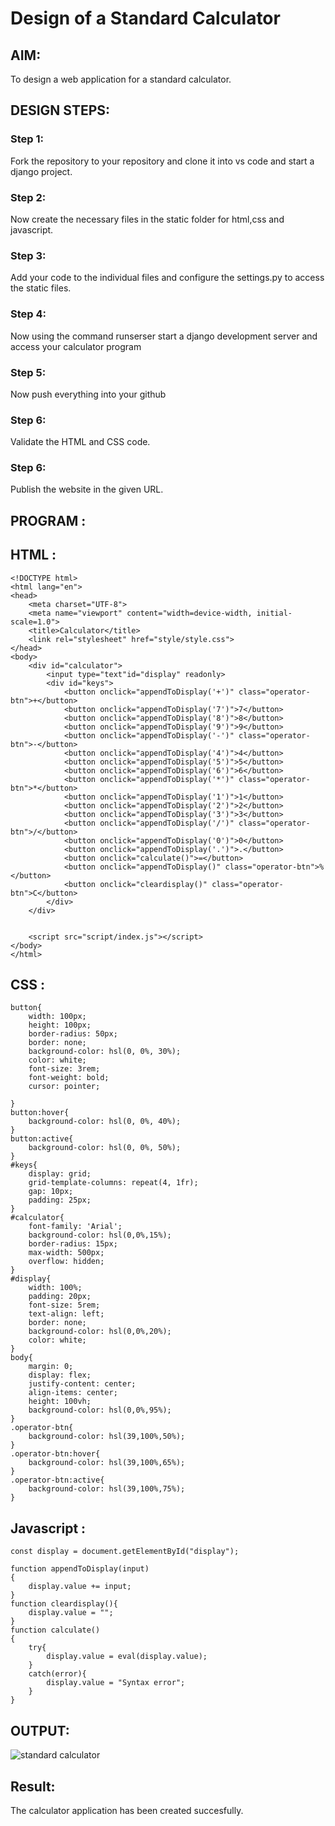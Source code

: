 # Design of a Standard Calculator

## AIM:

To design a web application for a standard calculator.

## DESIGN STEPS:

### Step 1:
Fork the repository to your repository and clone it into vs code and start a django project.

### Step 2:
Now create the necessary files in the static folder for html,css and javascript.

### Step 3:
Add your code to the individual files and configure the settings.py to access the static files.

### Step 4:
Now using the command runserser start a django development server and access your calculator program

### Step 5:
Now push everything into your github
### Step 6:

Validate the HTML and CSS code.

### Step 6:

Publish the website in the given URL.

## PROGRAM :
## HTML :

```
<!DOCTYPE html>
<html lang="en">
<head>
    <meta charset="UTF-8">
    <meta name="viewport" content="width=device-width, initial-scale=1.0">
    <title>Calculator</title>
    <link rel="stylesheet" href="style/style.css">
</head>
<body>
    <div id="calculator">
        <input type="text"id="display" readonly>
        <div id="keys">
            <button onclick="appendToDisplay('+')" class="operator-btn">+</button>
            <button onclick="appendToDisplay('7')">7</button>
            <button onclick="appendToDisplay('8')">8</button>
            <button onclick="appendToDisplay('9')">9</button>
            <button onclick="appendToDisplay('-')" class="operator-btn">-</button>
            <button onclick="appendToDisplay('4')">4</button>
            <button onclick="appendToDisplay('5')">5</button>
            <button onclick="appendToDisplay('6')">6</button>
            <button onclick="appendToDisplay('*')" class="operator-btn">*</button>
            <button onclick="appendToDisplay('1')">1</button>
            <button onclick="appendToDisplay('2')">2</button>
            <button onclick="appendToDisplay('3')">3</button>
            <button onclick="appendToDisplay('/')" class="operator-btn">/</button>
            <button onclick="appendToDisplay('0')">0</button>
            <button onclick="appendToDisplay('.')">.</button>
            <button onclick="calculate()">=</button>
            <button onclick="appendToDisplay()" class="operator-btn">%</button>
            <button onclick="cleardisplay()" class="operator-btn">C</button>
        </div>
    </div>


    <script src="script/index.js"></script>
</body>
</html>
```
## CSS :

```
button{
    width: 100px;
    height: 100px;
    border-radius: 50px;
    border: none;
    background-color: hsl(0, 0%, 30%);
    color: white;
    font-size: 3rem;
    font-weight: bold;
    cursor: pointer;

}
button:hover{
    background-color: hsl(0, 0%, 40%);
}
button:active{
    background-color: hsl(0, 0%, 50%);
}
#keys{
    display: grid;
    grid-template-columns: repeat(4, 1fr);
    gap: 10px;
    padding: 25px;
}
#calculator{
    font-family: 'Arial';
    background-color: hsl(0,0%,15%);
    border-radius: 15px;
    max-width: 500px;
    overflow: hidden;
}
#display{
    width: 100%;
    padding: 20px;
    font-size: 5rem;
    text-align: left;
    border: none;
    background-color: hsl(0,0%,20%);
    color: white;
}
body{
    margin: 0;
    display: flex;
    justify-content: center;
    align-items: center;
    height: 100vh;
    background-color: hsl(0,0%,95%);
}
.operator-btn{
    background-color: hsl(39,100%,50%);
}
.operator-btn:hover{
    background-color: hsl(39,100%,65%);
}
.operator-btn:active{
    background-color: hsl(39,100%,75%);
}
```
## Javascript :

```
const display = document.getElementById("display");

function appendToDisplay(input)
{
    display.value += input;
}
function cleardisplay(){
    display.value = "";
}
function calculate()
{
    try{
        display.value = eval(display.value);
    }
    catch(error){
        display.value = "Syntax error";
    }
}
```

## OUTPUT:
![standard calculator](https://github.com/jabezs2005/standard-calculator/assets/147473463/835249dc-9334-4482-b51b-d43e928aba94)

## Result:
The calculator application has been created succesfully.
